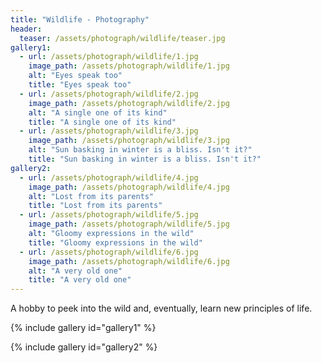 ```yaml
---
title: "Wildlife - Photography"
header:
  teaser: /assets/photograph/wildlife/teaser.jpg
gallery1:
  - url: /assets/photograph/wildlife/1.jpg
    image_path: /assets/photograph/wildlife/1.jpg
    alt: "Eyes speak too"
    title: "Eyes speak too"
  - url: /assets/photograph/wildlife/2.jpg
    image_path: /assets/photograph/wildlife/2.jpg
    alt: "A single one of its kind"
    title: "A single one of its kind"
  - url: /assets/photograph/wildlife/3.jpg
    image_path: /assets/photograph/wildlife/3.jpg
    alt: "Sun basking in winter is a bliss. Isn't it?"
    title: "Sun basking in winter is a bliss. Isn't it?"
gallery2:
  - url: /assets/photograph/wildlife/4.jpg
    image_path: /assets/photograph/wildlife/4.jpg
    alt: "Lost from its parents"
    title: "Lost from its parents"
  - url: /assets/photograph/wildlife/5.jpg
    image_path: /assets/photograph/wildlife/5.jpg
    alt: "Gloomy expressions in the wild"
    title: "Gloomy expressions in the wild"
  - url: /assets/photograph/wildlife/6.jpg
    image_path: /assets/photograph/wildlife/6.jpg
    alt: "A very old one"
    title: "A very old one"
---
```

A hobby to peek into the wild and, eventually, learn new principles of life.

{% include gallery id="gallery1" %}

{% include gallery id="gallery2" %}
